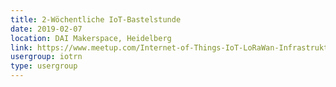 ```yaml
---
title: 2-Wöchentliche IoT-Bastelstunde
date: 2019-02-07
location: DAI Makerspace, Heidelberg
link: https://www.meetup.com/Internet-of-Things-IoT-LoRaWan-Infrastruktur-4-RheinNeckar/events/htcqhqyzdbkb/
usergroup: iotrn
type: usergroup
---
```

